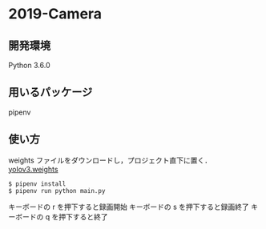 # 2019-Camera

## 開発環境

Python 3.6.0

## 用いるパッケージ

pipenv

## 使い方

weights ファイルをダウンロードし，プロジェクト直下に置く．  
[yolov3.weights](https://www.dropbox.com/s/1r2xawzvz0fpd8f/yolov3.weights?dl=0)

`$ pipenv install`  
`$ pipenv run python main.py`

キーボードの r を押下すると録画開始
キーボードの s を押下すると録画終了
キーボードの q を押下すると終了
